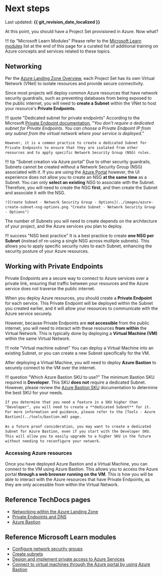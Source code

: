 # Next steps

Last updated: **{{ git_revision_date_localized }}**

At this point, you should have a Project Set provisioned in Azure. Now what?

!!! tip "Microsoft Learn Modules"
    Please refer to the [Microsoft Learn modules](#reference-microsoft-learn-modules) list at the end of this page for a curated list of additional training on Azure concepts and services related to these topics.

## Networking

Per the [Azure Landing Zone Overview](../get-started-with-azure/bc-govs-azure-landing-zone-overview.md#networking), each Project Set has its own Virtual Network (VNet) to isolate resources and provide secure connectivity.

Since most projects will deploy common Azure resources that have network security guardrails, such as preventing databases from being exposed to the public internet, you will need to **create a Subnet** within the VNet to host your resource's **Private Endpoints**.

!!! quote "Dedicated subnet for private endpoints"
    According to the Microsoft [Private Endpoint documentation](https://learn.microsoft.com/en-us/azure/private-link/private-link-faq#do-i-require-a-dedicated-subnet-for-private-endpoints--), "_You don't require a dedicated subnet for Private Endpoints. You can choose a Private Endpoint IP from any subnet from the virtual network where your service is deployed._"

    However, it is a common practice to create a dedicated Subnet for Private Endpoints to ensure that they are isolated from other resources and to apply specific Network Security Group (NSG) rules.

!!! tip "Subnet creation via Azure portal"
    Due to other security guardrails, Subnets cannot be created without a Network Security Group (NSG) associated with it. If you are using the [Azure Portal](https://portal.azure.com) however, the UI experience does not allow you to create an NSG **at the same time** as a Subnet. You can only **select an existing** NSG to associate with the Subnet. Therefore, you will need to create the NSG **first**, and then create the Subnet and associate it with the NSG.

    ![Create Subnet - Network Security Group - Options](../images/azure-create-subnet-nsg-options.png "Create Subnet - Network Security Group - Options")

The number of Subnets you will need to create depends on the architecture of your project, and the Azure services you plan to deploy.

!!! success "NSG best practice"
    It is a best practice to create **one NSG per Subnet** (instead of re-using a single NSG across multiple subnets). This allows you to apply specific security rules to each Subnet, enhancing the security posture of your Azure resources.

## Working with Private Endpoints

Private Endpoints are a secure way to connect to Azure services over a private link, ensuring that traffic between your resources and the Azure service does not traverse the public internet.

When you deploy Azure resources, you should create a **Private Endpoint** for each service. This Private Endpoint will be deployed within the Subnet you created earlier, and it will allow your resources to communicate with the Azure service securely.

However, because Private Endpoints are **not accessible** from the public internet, you will need to interact with these resources **from within** the Virtual Network. This is typically done by deploying a **Virtual Machine (VM)** within the same Virtual Network.

!!! note "Virtual machine subnet"
    You can deploy a Virtual Machine into an existing Subnet, or you can create a new Subnet specifically for the VM.

After deploying a Virtual Machine, you will need to deploy **Azure Bastion** to securely connect to the VM over the internet.

!!! question "Which Azure Bastion SKU to use?"
    The minimum Bastion SKU required is **Developer**. This SKU **does not** require a dedicated Subnet. However, please review the [Azure Bastion SKU](https://learn.microsoft.com/en-us/azure/bastion/configuration-settings#skus) documentation to determine the best SKU for your needs.

    If you determine that you need a feature in a SKU higher than "Developer", you will need to create a **dedicated Subnet** for it. For more information and guidance, please refer to the [Tools - Azure Bastion](../tools/bastion.md) page.

    As a future proof consideration, you may want to create a dedicated Subnet for Azure Bastion, even if you start with the Developer SKU. This will allow you to easily upgrade to a higher SKU in the future without needing to reconfigure your network.

### Accessing Azure resources

Once you have deployed Azure Bastion and a Virtual Machine, you can connect to the VM using Azure Bastion. This allows you to access the Azure portal **through a web browser running on the VM**. This is how you will be able to interact with the Azure resources that have Private Endpoints, as they are only accessible from within the Virtual Network.

## Reference TechDocs pages

- [Networking within the Azure Landing Zone](networking.md)
- [Private Endpoints and DNS](../best-practices/be-mindful.md)
- [Azure Bastion](../tools/bastion.md)

## Reference Microsoft Learn modules

- [Configure network security groups](https://learn.microsoft.com/en-us/training/modules/configure-network-security-groups/)
- [Create subnets](https://learn.microsoft.com/en-us/training/modules/configure-virtual-networks/3-create-subnets?ns-enrollment-type=learningpath&ns-enrollment-id=learn.wwl.configure-secure-workloads-use-azure-virtual-networking)
- [Design and implement private access to Azure Services](https://learn.microsoft.com/en-us/training/modules/design-implement-private-access-to-azure-services/)
- [Connect to virtual machines through the Azure portal by using Azure Bastion](https://learn.microsoft.com/en-us/training/modules/connect-vm-with-azure-bastion/)
